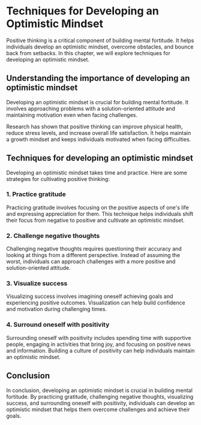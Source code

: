 Techniques for Developing an Optimistic Mindset
=========================================================================================

Positive thinking is a critical component of building mental fortitude. It helps individuals develop an optimistic mindset, overcome obstacles, and bounce back from setbacks. In this chapter, we will explore techniques for developing an optimistic mindset.

Understanding the importance of developing an optimistic mindset
----------------------------------------------------------------

Developing an optimistic mindset is crucial for building mental fortitude. It involves approaching problems with a solution-oriented attitude and maintaining motivation even when facing challenges.

Research has shown that positive thinking can improve physical health, reduce stress levels, and increase overall life satisfaction. It helps maintain a growth mindset and keeps individuals motivated when facing difficulties.

Techniques for developing an optimistic mindset
-----------------------------------------------

Developing an optimistic mindset takes time and practice. Here are some strategies for cultivating positive thinking:

### 1. Practice gratitude

Practicing gratitude involves focusing on the positive aspects of one's life and expressing appreciation for them. This technique helps individuals shift their focus from negative to positive and cultivate an optimistic mindset.

### 2. Challenge negative thoughts

Challenging negative thoughts requires questioning their accuracy and looking at things from a different perspective. Instead of assuming the worst, individuals can approach challenges with a more positive and solution-oriented attitude.

### 3. Visualize success

Visualizing success involves imagining oneself achieving goals and experiencing positive outcomes. Visualization can help build confidence and motivation during challenging times.

### 4. Surround oneself with positivity

Surrounding oneself with positivity includes spending time with supportive people, engaging in activities that bring joy, and focusing on positive news and information. Building a culture of positivity can help individuals maintain an optimistic mindset.

Conclusion
----------

In conclusion, developing an optimistic mindset is crucial in building mental fortitude. By practicing gratitude, challenging negative thoughts, visualizing success, and surrounding oneself with positivity, individuals can develop an optimistic mindset that helps them overcome challenges and achieve their goals.
